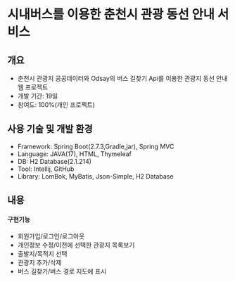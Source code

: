 # 시내버스를 이용한 춘천시 관광 동선 안내 서비스

## 개요
* 춘천시 관광지 공공데이터와 Odsay의 버스 길찾기 Api를 이용한 관광지 동선 안내 웹 프로젝트
* 개발 기간: 19일
* 참여도: 100%(개인 프로젝트)

## 사용 기술 및 개발 환경
* Framework: Spring Boot(2.7.3,Gradle,jar), Spring MVC
* Language: JAVA(17), HTML, Thymeleaf
* DB: H2 Database(2.1.214)
* Tool: Intellij, GitHub
* Library: LomBok, MyBatis, Json-Simple, H2 Database

## 내용
#### 구현기능
* 회원가입/로그인/로그아웃
* 개인정보 수정/이전에 선택한 관광지 목록보기
* 출발지/목적지 선택
* 관광지 추가/삭제
* 버스 길찾기/버스 경로 지도에 표시
